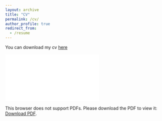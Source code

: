 ```yaml
---
layout: archive
title: "CV"
permalink: /cv/
author_profile: true
redirect_from:
  - /resume
---
```


You can download my cv <a href="/images/CV.pdf" target="_blank">here</a>

<object data="/images/CV.pdf" type="application/pdf" width="700px" height="700px">
    <embed src="/images/CV.pdf">
        <p>This browser does not support PDFs. Please download the PDF to view it: <a href="/images/CV.pdf">Download PDF</a>.</p>
    </embed>
</object>
